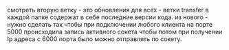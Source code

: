 смотреть вторую ветку - это обновления для всех - ветки transfer в каждой папке содержат в себе последние версии кода. из нового - нужно сделать так чтобы при подключении любого клиента на порте 5000 происходила запись активного сокета чтобы потом при получении Ip адреса с 6000 порта было можно отправлять по сокету. 
